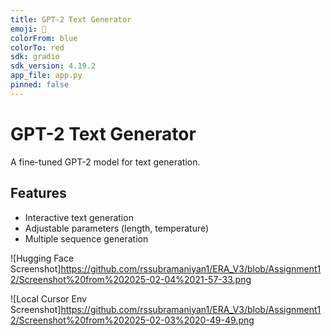 ```yaml
---
title: GPT-2 Text Generator
emoji: 🤖
colorFrom: blue
colorTo: red
sdk: gradio
sdk_version: 4.19.2
app_file: app.py
pinned: false
---
```


# GPT-2 Text Generator

A fine-tuned GPT-2 model for text generation.

## Features
- Interactive text generation
- Adjustable parameters (length, temperature)
- Multiple sequence generation


![Hugging Face Screenshot]https://github.com/rssubramaniyan1/ERA_V3/blob/Assignment12/Screenshot%20from%202025-02-04%2021-57-33.png

![Local Cursor Env Screenshot]https://github.com/rssubramaniyan1/ERA_V3/blob/Assignment12/Screenshot%20from%202025-02-03%2020-49-49.png




